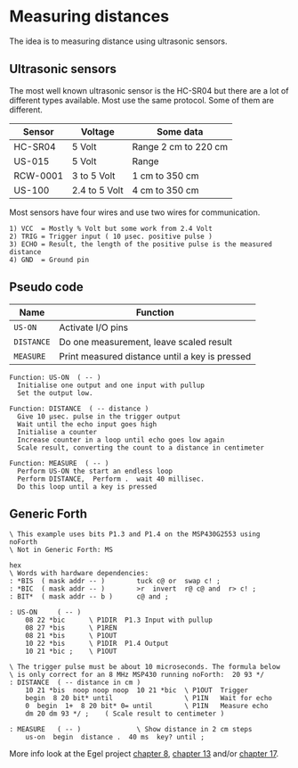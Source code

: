 # Measuring distances

The idea is to measuring distance using ultrasonic sensors.  


## Ultrasonic sensors

The most well known ultrasonic sensor is the HC-SR04 but there are a lot
of different types available. Most use the same protocol. Some of them are
different.  


|  Sensor | Voltage |  Some data |
| -------- | ------------ | ----------------------- | 
| HC-SR04 | 5 Volt | Range 2 cm to 220 cm |
| US-015  | 5 Volt | Range | 8 cm to 350 cm |
| RCW-0001 | 3 to 5 Volt | 1 cm to 350 cm |
| US-100 | 2.4 to 5 Volt | 4 cm to 350 cm |

Most sensors have four wires and use two wires for communication.

```
1) VCC  = Mostly % Volt but some work from 2.4 Volt
2) TRIG = Trigger input ( 10 µsec. positive pulse )
3) ECHO = Result, the length of the positive pulse is the measured distance
4) GND  = Ground pin
```

## Pseudo code

|  Name | Function |
| -------- | ----------------------- | 
| `US-ON` | Activate I/O pins |
| `DISTANCE` | Do one measurement, leave scaled result |
| `MEASURE` | Print measured distance until a key is pressed |

```
Function: US-ON  ( -- )
  Initialise one output and one input with pullup
  Set the output low.

Function: DISTANCE  ( -- distance )
  Give 10 µsec. pulse in the trigger output
  Wait until the echo input goes high
  Initialise a counter
  Increase counter in a loop until echo goes low again
  Scale result, converting the count to a distance in centimeter

Function: MEASURE  ( -- )
  Perform US-ON the start an endless loop
  Perform DISTANCE,  Perform .  wait 40 millisec.
  Do this loop until a key is pressed 
```

## Generic Forth

```forth
\ This example uses bits P1.3 and P1.4 on the MSP430G2553 using noForth
\ Not in Generic Forth: MS 

hex
\ Words with hardware dependencies:
: *BIS  ( mask addr -- )        tuck c@ or  swap c! ; 
: *BIC  ( mask addr -- )        >r  invert  r@ c@ and  r> c! ;
: BIT*  ( mask addr -- b )      c@ and ;

: US-ON     ( -- )
    08 22 *bic      \ P1DIR  P1.3 Input with pullup
    08 27 *bis      \ P1REN
    08 21 *bis      \ P1OUT
    10 22 *bis      \ P1DIR  P1.4 Output
    10 21 *bic ;    \ P1OUT

\ The trigger pulse must be about 10 microseconds. The formula below 
\ is only correct for an 8 MHz MSP430 running noForth:  20 93 */
: DISTANCE  ( -- distance in cm )
    10 21 *bis  noop noop noop  10 21 *bic  \ P1OUT  Trigger
    begin  8 20 bit* until                  \ P1IN   Wait for echo
    0  begin  1+  8 20 bit* 0= until        \ P1IN   Measure echo
    dm 20 dm 93 */ ;    ( Scale result to centimeter )

: MEASURE   ( -- )              \ Show distance in 2 cm steps
    us-on  begin  distance .  40 ms  key? until ;

``` 

More info look at the Egel project [chapter 8](https://home.hccnet.nl/willem.ouwerkerk/egel-for-msp430/egel%20for%20launchpad.html#e008), [chapter 13](https://home.hccnet.nl/willem.ouwerkerk/egel-for-msp430/egel%20for%20launchpad.html#e013) and/or [chapter 17](https://home.hccnet.nl/willem.ouwerkerk/egel-for-msp430/egel%20for%20launchpad.html#e017).  

